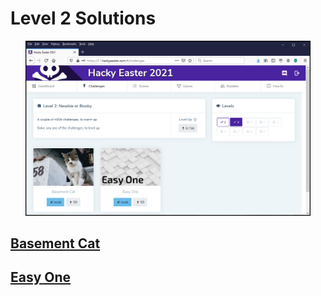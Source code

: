# Level 2 Solutions

<p align="center">
     <img width="90%" src="Level_2.png" style="border: 1px solid black">
</p>

## [Basement Cat](./BasementCat/BasementCat.pdf)

## [Easy One](./EasyOne/EasyOne.pdf)